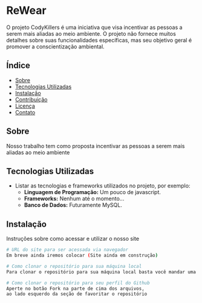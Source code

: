 # ReWear

O projeto CodyKillers é uma iniciativa que visa incentivar as pessoas 
a serem mais aliadas ao meio ambiente. O projeto não fornece muitos 
detalhes sobre suas funcionalidades específicas, mas seu objetivo 
geral é promover a conscientização ambiental.

## Índice

- [Sobre](#sobre)
- [Tecnologias Utilizadas](#tecnologias-utilizadas)
- [Instalação](#instalação)
- [Contribuição](#contribuição)
- [Licença](#licença)
- [Contato](#contato)

## Sobre

Nosso trabalho tem como proposta incentivar as pessoas a serem mais aliadas ao meio ambiente

## Tecnologias Utilizadas

- Listar as tecnologias e frameworks utilizados no projeto, por exemplo:
  - **Linguagem de Programação:** Um pouco de javascript.
  - **Frameworks:** Nenhum até o momento...
  - **Banco de Dados:** Futuramente MySQL.

## Instalação

Instruções sobre como acessar e utilizar o nosso site

```bash
# URL do site para ser acessada via navegador
Em breve ainda iremos colocar (Site ainda em construção)

# Como clonar o repositório para sua máquina local
Para clonar o repositório para sua máquina local basta você mandar uma solicitação para nós, propondo ser um afiliado ou ajudante para o nosso projeto, lembre-se de enviar uma mensagem relatando o por quê que você gostaria de ajudar e como você pode contribuir para o nosso projeto.

# Como clonar o repositório para seu perfil do Github
Aperte no botão Fork na parte de cima dos arquivos,
ao lado esquerdo da seção de favoritar o repositório